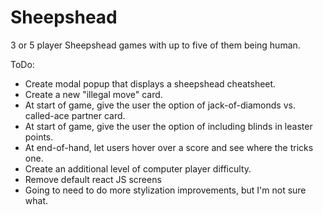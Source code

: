 Sheepshead
==========

3 or 5 player Sheepshead games with up to five of them being human.

ToDo:

* Create modal popup that displays a sheepshead cheatsheet.
* Create a new "illegal move" card.
* At start of game, give the user the option of jack-of-diamonds vs. called-ace partner card.
* At start of game, give the user the option of including blinds in leaster points.
* At end-of-hand, let users hover over a score and see where the tricks one.
* Create an additional level of computer player difficulty.
* Remove default react JS screens
* Going to need to do more stylization improvements, but I'm not sure what.